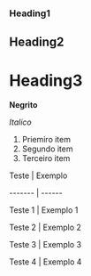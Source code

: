 ### Heading1 ###
## Heading2 ##
# Heading3 #
**Negrito**

*Italico*
1. Priemiro item
2. Segundo item
3. Terceiro item

Teste   | Exemplo

------- | ------

Teste 1 | Exemplo 1

Teste 2 | Exemplo 2

Teste 3 | Exemplo 3

Teste 4 | Exemplo 4

